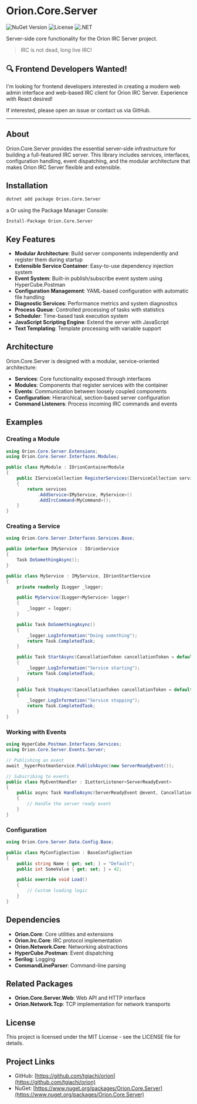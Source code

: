 # Orion.Core.Server

![NuGet Version](https://img.shields.io/nuget/v/Orion.Core.Server)
![License](https://img.shields.io/badge/license-MIT-green)
![.NET](https://img.shields.io/badge/.NET-9.0-purple)

Server-side core functionality for the Orion IRC Server project.

> IRC is not dead, long live IRC!


## 🔍 Frontend Developers Wanted!

I'm looking for frontend developers interested in creating a modern web admin interface and web-based IRC client for Orion IRC Server. Experience with React desired!

If interested, please open an issue or contact us via GitHub.

---

## About

Orion.Core.Server provides the essential server-side infrastructure for building a full-featured IRC server. This library includes services, interfaces, configuration handling, event dispatching, and the modular architecture that makes Orion IRC Server flexible and extensible.

## Installation

```bash
dotnet add package Orion.Core.Server
```
a
Or using the Package Manager Console:

```
Install-Package Orion.Core.Server
```

## Key Features

- **Modular Architecture**: Build server components independently and register them during startup
- **Extensible Service Container**: Easy-to-use dependency injection system
- **Event System**: Built-in publish/subscribe event system using HyperCube.Postman
- **Configuration Management**: YAML-based configuration with automatic file handling
- **Diagnostic Services**: Performance metrics and system diagnostics
- **Process Queue**: Controlled processing of tasks with statistics
- **Scheduler**: Time-based task execution system
- **JavaScript Scripting Engine**: Extend the server with JavaScript
- **Text Templating**: Template processing with variable support

## Architecture

Orion.Core.Server is designed with a modular, service-oriented architecture:

- **Services**: Core functionality exposed through interfaces
- **Modules**: Components that register services with the container
- **Events**: Communication between loosely coupled components
- **Configuration**: Hierarchical, section-based server configuration
- **Command Listeners**: Process incoming IRC commands and events

## Examples

### Creating a Module

```csharp
using Orion.Core.Server.Extensions;
using Orion.Core.Server.Interfaces.Modules;

public class MyModule : IOrionContainerModule
{
    public IServiceCollection RegisterServices(IServiceCollection services)
    {
        return services
            .AddService<IMyService, MyService>()
            .AddIrcCommand<MyCommand>();
    }
}
```

### Creating a Service

```csharp
using Orion.Core.Server.Interfaces.Services.Base;

public interface IMyService : IOrionService
{
    Task DoSomethingAsync();
}

public class MyService : IMyService, IOrionStartService
{
    private readonly ILogger _logger;

    public MyService(ILogger<MyService> logger)
    {
        _logger = logger;
    }

    public Task DoSomethingAsync()
    {
        _logger.LogInformation("Doing something");
        return Task.CompletedTask;
    }

    public Task StartAsync(CancellationToken cancellationToken = default)
    {
        _logger.LogInformation("Service starting");
        return Task.CompletedTask;
    }

    public Task StopAsync(CancellationToken cancellationToken = default)
    {
        _logger.LogInformation("Service stopping");
        return Task.CompletedTask;
    }
}
```

### Working with Events

```csharp
using HyperCube.Postman.Interfaces.Services;
using Orion.Core.Server.Events.Server;

// Publishing an event
await _hyperPostmanService.PublishAsync(new ServerReadyEvent());

// Subscribing to events
public class MyEventHandler : ILetterListener<ServerReadyEvent>
{
    public async Task HandleAsync(ServerReadyEvent @event, CancellationToken cancellationToken = default)
    {
        // Handle the server ready event
    }
}
```

### Configuration

```csharp
using Orion.Core.Server.Data.Config.Base;

public class MyConfigSection : BaseConfigSection
{
    public string Name { get; set; } = "Default";
    public int SomeValue { get; set; } = 42;

    public override void Load()
    {
        // Custom loading logic
    }
}
```

## Dependencies

- **Orion.Core**: Core utilities and extensions
- **Orion.Irc.Core**: IRC protocol implementation
- **Orion.Network.Core**: Networking abstractions
- **HyperCube.Postman**: Event dispatching
- **Serilog**: Logging
- **CommandLineParser**: Command-line parsing

## Related Packages

- **Orion.Core.Server.Web**: Web API and HTTP interface
- **Orion.Network.Tcp**: TCP implementation for network transports

## License

This project is licensed under the MIT License - see the LICENSE file for details.

## Project Links

- GitHub: [https://github.com/tgiachi/orion](https://github.com/tgiachi/orion)
- NuGet: [https://www.nuget.org/packages/Orion.Core.Server](https://www.nuget.org/packages/Orion.Core.Server)
